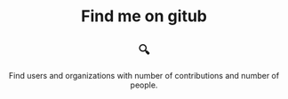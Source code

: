 <div align="center">
<h1>Find me on gitub</h1>

## :mag:

<p>Find users and organizations with number of contributions and number of people.</p>

<br />

</div>
